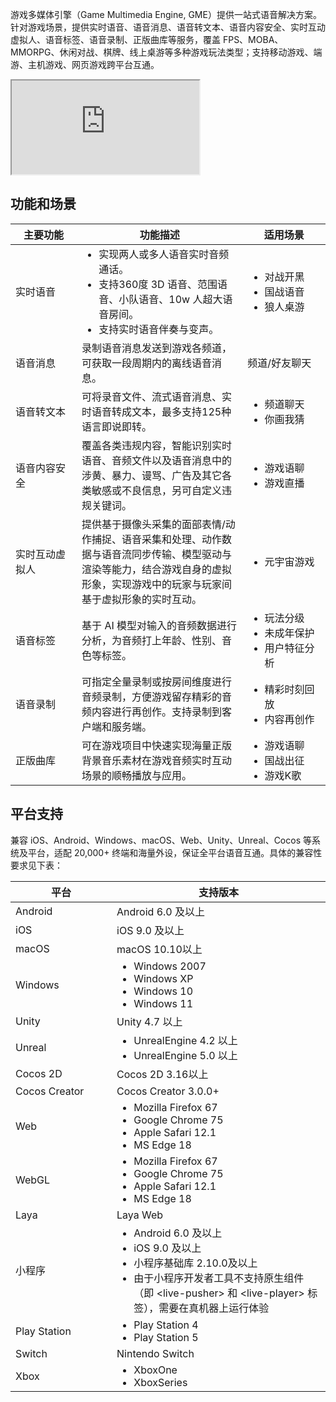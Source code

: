 游戏多媒体引擎（Game Multimedia Engine, GME）提供一站式语音解决方案。针对游戏场景，提供实时语音、语音消息、语音转文本、语音内容安全、实时互动虚拟人、语音标签、语音录制、正版曲库等服务，覆盖 FPS、MOBA、MMORPG、休闲对战、棋牌、线上桌游等多种游戏玩法类型；支持移动游戏、端游、主机游戏、网页游戏跨平台互通。
<div class="doc-video-mod"><iframe src="https://cloud.tencent.com/edu/learning/course-3860-67303?source=gw.doc.media&withPoster=1&notip=1"></iframe></div>


## 功能和场景

<table >
<thead><tr>
<th width="12%">主要功能</th>
<th width="30%">功能描述</th>
 <th width="15%">适用场景</th>  
</tr></thead>

<tbody>
<tr>
<td>实时语音</td>
<td ><ul style="margin:0;">
<li >实现两人或多人语音实时音频通话。</li>
<li >支持360度 3D 语音、范围语音、小队语音、10w 人超大语音房间。</li>
<li >支持实时语音伴奏与变声。</li>
</ul ></td>
<td><ul style="margin:0;">
<li >对战开黑</li>
<li >国战语音</li>
<li >狼人桌游</li>
</ul ></td> 
</tr>

<tr>
<td>语音消息</td>
<td >录制语音消息发送到游戏各频道，可获取一段周期内的离线语音消息。</td>
<td>频道/好友聊天</td> 
</tr>

<tr>
<td>语音转文本</td>
<td >可将录音文件、流式语音消息、实时语音转成文本，最多支持125种语言即说即转。</td>
<td><ul style="margin:0;">
<li >频道聊天</li>
<li >你画我猜</li>
</ul ></td> 
</tr>

<tr>
<td>语音内容安全</td>
<td >覆盖各类违规内容，智能识别实时语音、音频文件以及语音消息中的涉黄、暴力、谩骂、广告及其它各类敏感或不良信息，另可自定义违规关键词。</td>
<td><ul style="margin:0;">
<li >游戏语聊</li>
<li >游戏直播</li>
</ul ></td> 
</tr>

<tr>
<td>实时互动虚拟人</td>
<td >提供基于摄像头采集的面部表情/动作捕捉、语音采集和处理、动作数据与语音流同步传输、模型驱动与渲染等能力，结合游戏自身的虚拟形象，实现游戏中的玩家与玩家间基于虚拟形象的实时互动。</td>
<td><ul style="margin:0;">
<li >元宇宙游戏</li>
</ul ></td> 
</tr>

<tr>
<td>语音标签</td>
<td >基于 AI 模型对输入的音频数据进行分析，为音频打上年龄、性别、音色等标签。</td>
<td><ul style="margin:0;">
<li >玩法分级</li>
<li >未成年保护</li>
<li >用户特征分析</li>
</ul ></td> 
</tr>
<tr>
<td>语音录制</td>
<td >可指定全量录制或按房间维度进行音频录制，方便游戏留存精彩的音频内容进行再创作。支持录制到客户端和服务端。</td>
<td><ul style="margin:0;">
<li >精彩时刻回放</li>
<li >内容再创作</li>
</ul ></td> 
</tr>

<tr>
<td>正版曲库</td>
<td >可在游戏项目中快速实现海量正版背景音乐素材在游戏音频实时互动场景的顺畅播放与应用。</td>
<td><ul style="margin:0;">
<li >游戏语聊</li>
<li >国战出征</li>
<li >游戏K歌</li>
</ul ></td> 
</tr>

</tbody>
</table>

## 平台支持

兼容 iOS、Android、Windows、macOS、Web、Unity、Unreal、Cocos 等系统及平台，适配 20,000+ 终端和海量外设，保证全平台语音互通。具体的兼容性要求见下表：

<table >
<thead><tr>
<th width="12%">平台</th>
<th width="30%">支持版本</th>
</tr></thead>

<tbody>
<tr>
<td>Android</td>
<td >Android 6.0 及以上</td>
</tr>

<tr>
<td>iOS</td>
<td > iOS 9.0 及以上</td>
</tr>

<tr>
<td>macOS</td>
<td >macOS 10.10以上</td>
</tr>

<tr>
<td>Windows</td>
<td ><ul style="margin:0;">
<li >Windows 2007</li>
<li >Windows XP</li>
<li >Windows 10</li>
<li >Windows 11 </li>
</ul ></td>
</tr>

<tr>
<td>Unity</td>
<td >Unity 4.7 以上</td>
</tr>

<tr>
<td>Unreal</td>
<td ><ul style="margin:0;">
<li >UnrealEngine 4.2 以上</li>
<li >UnrealEngine 5.0 以上</li>
</ul ></td>
</tr> 

<tr>
<td>Cocos 2D</td>
<td >Cocos 2D 3.16以上</td>
</tr>

<tr>
<td>Cocos Creator</td> 
<td >Cocos Creator 3.0.0+</td>
</tr>

<tr>
<td>Web</td>
<td ><ul style="margin:0;">
<li >Mozilla Firefox 67</li>
<li >Google Chrome 75</li>
<li >Apple Safari 12.1</li>
<li >MS Edge 18</li>
</ul ></td>
</tr>

<tr>
<td>WebGL</td> 
<td ><ul style="margin:0;">
<li >Mozilla Firefox 67</li>
<li >Google Chrome 75</li>
<li >Apple Safari 12.1</li>
<li >MS Edge 18</li>
</ul ></td>
</tr>

<tr>
<td>Laya</td>
<td >Laya Web</td>
</tr>

<tr>
<td>小程序</td>
<td ><ul style="margin:0;">
<li >Android 6.0 及以上</li>
<li > iOS 9.0 及以上</li>
<li >小程序基础库 2.10.0及以上</li>
<li >由于小程序开发者工具不支持原生组件（即 &lt;live-pusher&gt; 和 &lt;live-player&gt; 标签），需要在真机器上运行体验</li>
</ul ></td>
</tr>

<tr>
<td>Play Station</td>
<td ><ul style="margin:0;">
<li >Play Station 4</li>
<li >Play Station 5</li>
</ul ></td>
</tr>

<tr>
<td>Switch</td>
<td >Nintendo Switch</td>
</tr>

<tr>
<td>Xbox</td>
<td ><ul style="margin:0;">
<li >XboxOne</li>
<li >XboxSeries</li>
</ul ></td>
</tr>
